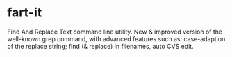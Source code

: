 # fart-it
Find And Replace Text command line utility. New &amp; improved version of the well-known grep command, with advanced features such as: case-adaption of the replace string; find (&amp; replace) in filenames, auto CVS edit.
